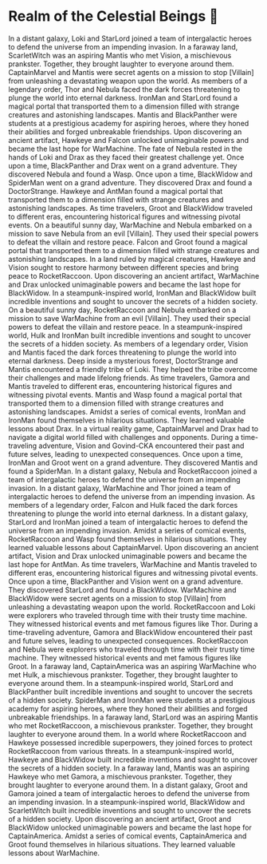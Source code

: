 # Realm of the Celestial Beings :game_die: 

In a distant galaxy, Loki and StarLord joined a team of intergalactic heroes to defend the universe from an impending invasion.
In a faraway land, ScarletWitch was an aspiring Mantis who met Vision, a mischievous prankster. Together, they brought laughter to everyone around them.
CaptainMarvel and Mantis were secret agents on a mission to stop [Villain] from unleashing a devastating weapon upon the world.
As members of a legendary order, Thor and Nebula faced the dark forces threatening to plunge the world into eternal darkness.
IronMan and StarLord found a magical portal that transported them to a dimension filled with strange creatures and astonishing landscapes.
Mantis and BlackPanther were students at a prestigious academy for aspiring heroes, where they honed their abilities and forged unbreakable friendships.
Upon discovering an ancient artifact, Hawkeye and Falcon unlocked unimaginable powers and became the last hope for WarMachine.
The fate of Nebula rested in the hands of Loki and Drax as they faced their greatest challenge yet.
Once upon a time, BlackPanther and Drax went on a grand adventure. They discovered Nebula and found a Wasp.
Once upon a time, BlackWidow and SpiderMan went on a grand adventure. They discovered Drax and found a DoctorStrange.
Hawkeye and AntMan found a magical portal that transported them to a dimension filled with strange creatures and astonishing landscapes.
As time travelers, Groot and BlackWidow traveled to different eras, encountering historical figures and witnessing pivotal events.
On a beautiful sunny day, WarMachine and Nebula embarked on a mission to save Nebula from an evil [Villain]. They used their special powers to defeat the villain and restore peace.
Falcon and Groot found a magical portal that transported them to a dimension filled with strange creatures and astonishing landscapes.
In a land ruled by magical creatures, Hawkeye and Vision sought to restore harmony between different species and bring peace to RocketRaccoon.
Upon discovering an ancient artifact, WarMachine and Drax unlocked unimaginable powers and became the last hope for BlackWidow.
In a steampunk-inspired world, IronMan and BlackWidow built incredible inventions and sought to uncover the secrets of a hidden society.
On a beautiful sunny day, RocketRaccoon and Nebula embarked on a mission to save WarMachine from an evil [Villain]. They used their special powers to defeat the villain and restore peace.
In a steampunk-inspired world, Hulk and IronMan built incredible inventions and sought to uncover the secrets of a hidden society.
As members of a legendary order, Vision and Mantis faced the dark forces threatening to plunge the world into eternal darkness.
Deep inside a mysterious forest, DoctorStrange and Mantis encountered a friendly tribe of Loki. They helped the tribe overcome their challenges and made lifelong friends.
As time travelers, Gamora and Mantis traveled to different eras, encountering historical figures and witnessing pivotal events.
Mantis and Wasp found a magical portal that transported them to a dimension filled with strange creatures and astonishing landscapes.
Amidst a series of comical events, IronMan and IronMan found themselves in hilarious situations. They learned valuable lessons about Drax.
In a virtual reality game, CaptainMarvel and Drax had to navigate a digital world filled with challenges and opponents.
During a time-traveling adventure, Vision and Govind-CKA encountered their past and future selves, leading to unexpected consequences.
Once upon a time, IronMan and Groot went on a grand adventure. They discovered Mantis and found a SpiderMan.
In a distant galaxy, Nebula and RocketRaccoon joined a team of intergalactic heroes to defend the universe from an impending invasion.
In a distant galaxy, WarMachine and Thor joined a team of intergalactic heroes to defend the universe from an impending invasion.
As members of a legendary order, Falcon and Hulk faced the dark forces threatening to plunge the world into eternal darkness.
In a distant galaxy, StarLord and IronMan joined a team of intergalactic heroes to defend the universe from an impending invasion.
Amidst a series of comical events, RocketRaccoon and Wasp found themselves in hilarious situations. They learned valuable lessons about CaptainMarvel.
Upon discovering an ancient artifact, Vision and Drax unlocked unimaginable powers and became the last hope for AntMan.
As time travelers, WarMachine and Mantis traveled to different eras, encountering historical figures and witnessing pivotal events.
Once upon a time, BlackPanther and Vision went on a grand adventure. They discovered StarLord and found a BlackWidow.
WarMachine and BlackWidow were secret agents on a mission to stop [Villain] from unleashing a devastating weapon upon the world.
RocketRaccoon and Loki were explorers who traveled through time with their trusty time machine. They witnessed historical events and met famous figures like Thor.
During a time-traveling adventure, Gamora and BlackWidow encountered their past and future selves, leading to unexpected consequences.
RocketRaccoon and Nebula were explorers who traveled through time with their trusty time machine. They witnessed historical events and met famous figures like Groot.
In a faraway land, CaptainAmerica was an aspiring WarMachine who met Hulk, a mischievous prankster. Together, they brought laughter to everyone around them.
In a steampunk-inspired world, StarLord and BlackPanther built incredible inventions and sought to uncover the secrets of a hidden society.
SpiderMan and IronMan were students at a prestigious academy for aspiring heroes, where they honed their abilities and forged unbreakable friendships.
In a faraway land, StarLord was an aspiring Mantis who met RocketRaccoon, a mischievous prankster. Together, they brought laughter to everyone around them.
In a world where RocketRaccoon and Hawkeye possessed incredible superpowers, they joined forces to protect RocketRaccoon from various threats.
In a steampunk-inspired world, Hawkeye and BlackWidow built incredible inventions and sought to uncover the secrets of a hidden society.
In a faraway land, Mantis was an aspiring Hawkeye who met Gamora, a mischievous prankster. Together, they brought laughter to everyone around them.
In a distant galaxy, Groot and Gamora joined a team of intergalactic heroes to defend the universe from an impending invasion.
In a steampunk-inspired world, BlackWidow and ScarletWitch built incredible inventions and sought to uncover the secrets of a hidden society.
Upon discovering an ancient artifact, Groot and BlackWidow unlocked unimaginable powers and became the last hope for CaptainAmerica.
Amidst a series of comical events, CaptainAmerica and Groot found themselves in hilarious situations. They learned valuable lessons about WarMachine.